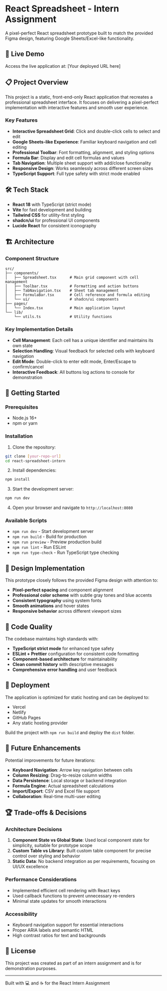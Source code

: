 # React Spreadsheet - Intern Assignment

A pixel-perfect React spreadsheet prototype built to match the provided Figma design, featuring Google Sheets/Excel-like functionality.

## 🚀 Live Demo

Access the live application at: [Your deployed URL here]

## 📋 Project Overview

This project is a static, front-end-only React application that recreates a professional spreadsheet interface. It focuses on delivering a pixel-perfect implementation with interactive features and smooth user experience.

### Key Features

- **Interactive Spreadsheet Grid**: Click and double-click cells to select and edit
- **Google Sheets-like Experience**: Familiar keyboard navigation and cell editing
- **Professional Toolbar**: Font formatting, alignment, and styling options
- **Formula Bar**: Display and edit cell formulas and values
- **Tab Navigation**: Multiple sheet support with add/close functionality
- **Responsive Design**: Works seamlessly across different screen sizes
- **TypeScript Support**: Full type safety with strict mode enabled

## 🛠 Tech Stack

- **React 18** with TypeScript (strict mode)
- **Vite** for fast development and building
- **Tailwind CSS** for utility-first styling
- **shadcn/ui** for professional UI components
- **Lucide React** for consistent iconography

## 🏗 Architecture

### Component Structure
```
src/
├── components/
│   ├── Spreadsheet.tsx      # Main grid component with cell management
│   ├── Toolbar.tsx          # Formatting and action buttons
│   ├── TabNavigation.tsx    # Sheet tab management
│   ├── FormulaBar.tsx       # Cell reference and formula editing
│   └── ui/                  # shadcn/ui components
├── pages/
│   └── Index.tsx            # Main application layout
└── lib/
    └── utils.ts             # Utility functions
```

### Key Implementation Details

- **Cell Management**: Each cell has a unique identifier and maintains its own state
- **Selection Handling**: Visual feedback for selected cells with keyboard navigation
- **Edit Mode**: Double-click to enter edit mode, Enter/Escape to confirm/cancel
- **Interactive Feedback**: All buttons log actions to console for demonstration

## 🚀 Getting Started

### Prerequisites
- Node.js 16+ 
- npm or yarn

### Installation

1. Clone the repository:
```bash
git clone [your-repo-url]
cd react-spreadsheet-intern
```

2. Install dependencies:
```bash
npm install
```

3. Start the development server:
```bash
npm run dev
```

4. Open your browser and navigate to `http://localhost:8080`

### Available Scripts

- `npm run dev` - Start development server
- `npm run build` - Build for production
- `npm run preview` - Preview production build
- `npm run lint` - Run ESLint
- `npm run type-check` - Run TypeScript type checking

## 🎨 Design Implementation

This prototype closely follows the provided Figma design with attention to:

- **Pixel-perfect spacing** and component alignment
- **Professional color scheme** with subtle gray tones and blue accents
- **Consistent typography** using system fonts
- **Smooth animations** and hover states
- **Responsive behavior** across different viewport sizes

## 🔧 Code Quality

The codebase maintains high standards with:

- **TypeScript strict mode** for enhanced type safety
- **ESLint + Prettier** configuration for consistent code formatting
- **Component-based architecture** for maintainability
- **Clean commit history** with descriptive messages
- **Comprehensive error handling** and user feedback

## 🚀 Deployment

The application is optimized for static hosting and can be deployed to:

- Vercel
- Netlify
- GitHub Pages
- Any static hosting provider

Build the project with `npm run build` and deploy the `dist` folder.

## 🔮 Future Enhancements

Potential improvements for future iterations:

- **Keyboard Navigation**: Arrow key navigation between cells
- **Column Resizing**: Drag-to-resize column widths
- **Data Persistence**: Local storage or backend integration
- **Formula Engine**: Actual spreadsheet calculations
- **Import/Export**: CSV and Excel file support
- **Collaboration**: Real-time multi-user editing

## 🏆 Trade-offs & Decisions

### Architecture Decisions

1. **Component State vs Global State**: Used local component state for simplicity, suitable for prototype scope
2. **Custom Table vs Library**: Built custom table component for precise control over styling and behavior
3. **Static Data**: No backend integration as per requirements, focusing on UI/UX excellence

### Performance Considerations

- Implemented efficient cell rendering with React keys
- Used callback functions to prevent unnecessary re-renders
- Minimal state updates for smooth interactions

### Accessibility

- Keyboard navigation support for essential interactions
- Proper ARIA labels and semantic HTML
- High contrast ratios for text and backgrounds

## 📝 License

This project was created as part of an intern assignment and is for demonstration purposes.

---

Built with 💻 and ☕ for the React Intern Assignment
